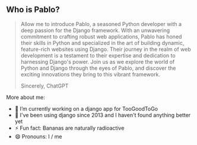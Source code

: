 ## Who is Pablo?

> Allow me to introduce Pablo, a seasoned Python developer with a deep passion for the Django framework. With an unwavering commitment to crafting robust web applications, Pablo has honed their skills in Python and specialized in the art of building dynamic, feature-rich websites using Django. Their journey in the realm of web development is a testament to their expertise and dedication to harnessing Django's power. Join us as we explore the world of Python and Django through the eyes of Pablo, and discover the exciting innovations they bring to this vibrant framework.
>
> Sincerely,
> ChatGPT

More about me:
- 🔭 I’m currently working on a django app for TooGoodToGo
- 🐍 I've been using django since 2013 and I haven't found anything better yet
- ⚡ Fun fact: Bananas are naturally radioactive
- 😄 Pronouns: I / me
